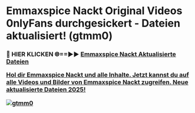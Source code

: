 # Emmaxspice Nackt Original Videos 0nlyFans durchgesickert - Dateien aktualisiert! (gtmm0)

<h3>🔴 HIER KLICKEN 🌐==►► <a href="https://tinyurl.com/h6vf6nb8" rel="nofollow">Emmaxspice Nackt Aktualisierte Dateien

Hol dir Emmaxspice Nackt und alle Inhalte. Jetzt kannst du auf alle Videos und Bilder von Emmaxspice Nackt zugreifen. Neue aktualisierte Dateien 2025!

[![gtmm0](https://i.imgur.com/sD4kR3V.gif)](https://tinyurl.com/h6vf6nb8)
